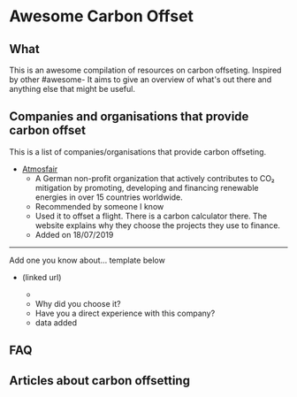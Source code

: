 # Awesome Carbon Offset

## What

This is an awesome compilation of resources on carbon offseting. Inspired by other #awesome-<programming thing> 
It aims to give an overview of what's out there and anything else that might be useful.

## Companies and organisations that provide carbon offset

This is a list of companies/organisations that provide carbon offseting. 


* [Atmosfair](https://www.atmosfair.de/en/climate-protection-projects/) 
    * A German non-profit organization that actively contributes to CO₂ mitigation by promoting, developing and financing renewable energies in over 15 countries worldwide. 
    * Recommended by someone I know
    * Used it to offset a flight. There is a carbon calculator there. The website explains why they choose the projects they use to finance. 
    * Added on 18/07/2019


---
Add one you know about... template below
* <company-name> (linked url) 
    * <short description>
    * Why did you choose it?
    * Have you a direct experience with this company?
    * data added

## FAQ


## Articles about carbon offsetting
